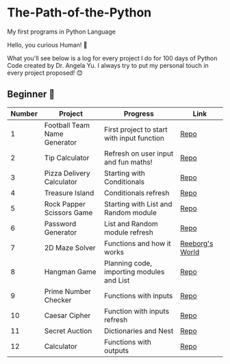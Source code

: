 # The-Path-of-the-Python
My first programs in Python Language 

Hello, you curious Human! 👋

What you'll see below is a log for every project I do for 100 days of Python Code created by Dr. Angela Yu. I always try to put my personal touch in every project proposed! 😊 




## Beginner 🐍
| Number | Project                   | Progress                                                                                                              | Link                                                                                                                                                               |
|-----|---------------------------|-----------------------------------------------------------------------------------------------------------------------|--------------------------------------------------------------------------------------------------------------------------------------------------------------------|
| 1   | Football Team Name Generator       | First project to start with input function                                                                          | [Repo](https://github.com/JuliPolanco/The-Path-of-the-Python/blob/6bd2f97490d42f33da76041f4c8c726c258388a2/Beginner/Project-1-Football-Name-Generator/main.py)                                                |
| 2   | Tip Calculator            | Refresh on user input and fun maths!                                                                                  | [Repo](https://github.com/JuliPolanco/The-Path-of-the-Python/blob/6bd2f97490d42f33da76041f4c8c726c258388a2/Beginner/Project-2-Tip-Calculator/main.py)       
| 3   | Pizza Delivery Calculator             | Starting with Conditionals                                                                              | [Repo](https://github.com/JuliPolanco/The-Path-of-the-Python/blob/f41978f66f6a23e0293a999a1f839f993373e112/Beginner/Project-3-Pizza-Delivery-Calculator/main.py)       
| 4   | Treasure Island            | Conditionals refresh                                                                               | [Repo](https://github.com/JuliPolanco/Python-Beginner/blob/a54aaf083cbd8e2e0ce583462f4a49c878a948e9/Beginner/Project-4-Treasure-Island/main.py)
| 5   | Rock Papper Scissors Game           | Starting with List and Random module                                                                              | [Repo](https://github.com/JuliPolanco/Python-Beginner/blob/f8a5f7b583e333c20abbfb768274fd049cc5de63/Beginner/Project-5-Rock-Paper-Scissors/main.py) 
| 6   | Password Generator          | List and Random module refresh                                                                              | [Repo](https://github.com/JuliPolanco/Python-Beginner/blob/2f638f197096d9dec3106af536b407f26a3fd796/Beginner/Project-6-Password-Generator/main.py)
| 7   | 2D Maze Solver          | Functions and how it works                                                                            | [Reeborg's World](https://reeborg.ca/reeborg.html?lang=en&mode=python&menu=worlds%2Fmenus%2Freeborg_intro_en.json&name=Maze&url=worlds%2Ftutorial_en%2Fmaze1.json)
| 8   | Hangman Game          | Planning code, importing modules and List                                                                            | [Repo](https://github.com/JuliPolanco/Python-Beginner/blob/c5f698177244a9dfeb31da8912b55131b17d2110/Beginner/Project-8-Hangman/main.py)
| 9   | Prime Number Checker           | Functions with inputs                                                                           | [Repo](https://github.com/JuliPolanco/Python-Beginner/blob/557ee47f2b58042b7a310f2d28e5f01f05fc9195/Beginner/Project-9-Prime-Number-Check/main.py)
| 10   | Caesar Cipher         | Function with inputs refresh                                                                        | [Repo](https://github.com/JuliPolanco/Python-Beginner/blob/4db1b7842add5cafdb8182eac9a72106749793d8/Beginner/Project-10-Caesar-Cipher/main.py)
| 11   | Secret Auction           | Dictionaries and Nest                                                                      | [Repo](https://github.com/JuliPolanco/Python-Beginner/blob/4db1b7842add5cafdb8182eac9a72106749793d8/Beginner/Project-11-Secret-Auction/main.py)
| 12   | Calculator           | Functions with outputs                                                                   | [Repo](https://github.com/JuliPolanco/Python-Beginner/blob/f4edd13aab658232d1b873e7243a55ad7fc68781/Beginner/Project-12-Calculator/main.py)
